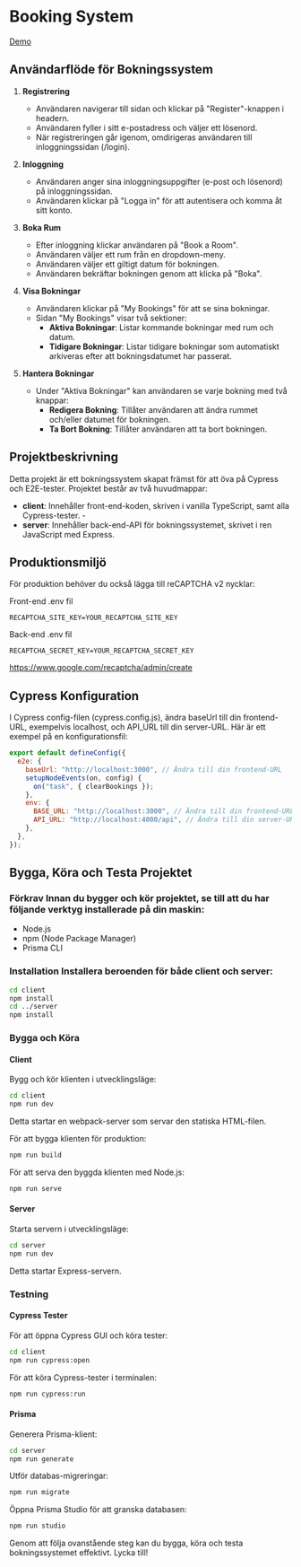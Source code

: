 # Booking System

[Demo](https://booking-system-lovat.vercel.app/)

## Användarflöde för Bokningssystem

1. **Registrering**

   - Användaren navigerar till sidan och klickar på "Register"-knappen i headern.
   - Användaren fyller i sitt e-postadress och väljer ett lösenord.
   - När registreringen går igenom, omdirigeras användaren till inloggningssidan (/login).

2. **Inloggning**

   - Användaren anger sina inloggningsuppgifter (e-post och lösenord) på inloggningssidan.
   - Användaren klickar på "Logga in" för att autentisera och komma åt sitt konto.

3. **Boka Rum**

   - Efter inloggning klickar användaren på "Book a Room".
   - Användaren väljer ett rum från en dropdown-meny.
   - Användaren väljer ett giltigt datum för bokningen.
   - Användaren bekräftar bokningen genom att klicka på "Boka".

4. **Visa Bokningar**

   - Användaren klickar på "My Bookings" för att se sina bokningar.
   - Sidan "My Bookings" visar två sektioner:
     - **Aktiva Bokningar**: Listar kommande bokningar med rum och datum.
     - **Tidigare Bokningar**: Listar tidigare bokningar som automatiskt arkiveras efter att bokningsdatumet har passerat.

5. **Hantera Bokningar**
   - Under "Aktiva Bokningar" kan användaren se varje bokning med två knappar:
     - **Redigera Bokning**: Tillåter användaren att ändra rummet och/eller datumet för bokningen.
     - **Ta Bort Bokning**: Tillåter användaren att ta bort bokningen.

## Projektbeskrivning

Detta projekt är ett bokningssystem skapat främst för att öva på Cypress och E2E-tester. Projektet består av två huvudmappar:

- **client**: Innehåller front-end-koden, skriven i vanilla TypeScript, samt alla Cypress-tester. -
- **server**: Innehåller back-end-API för bokningssystemet, skrivet i ren JavaScript med Express.

## Produktionsmiljö

För produktion behöver du också lägga till reCAPTCHA v2 nycklar:

Front-end .env fil

```env
RECAPTCHA_SITE_KEY=YOUR_RECAPTCHA_SITE_KEY
```

Back-end .env fil

```env
RECAPTCHA_SECRET_KEY=YOUR_RECAPTCHA_SECRET_KEY
```

https://www.google.com/recaptcha/admin/create

## Cypress Konfiguration

I Cypress config-filen (cypress.config.js), ändra baseUrl till din frontend-URL, exempelvis localhost, och API_URL till din server-URL. Här är ett exempel på en konfigurationsfil:

```javascript
export default defineConfig({
  e2e: {
    baseUrl: "http://localhost:3000", // Ändra till din frontend-URL
    setupNodeEvents(on, config) {
      on("task", { clearBookings });
    },
    env: {
      BASE_URL: "http://localhost:3000", // Ändra till din frontend-URL
      API_URL: "http://localhost:4000/api", // Ändra till din server-URL
    },
  },
});
```

## Bygga, Köra och Testa Projektet

### Förkrav Innan du bygger och kör projektet, se till att du har följande verktyg installerade på din maskin:

- Node.js
- npm (Node Package Manager)
- Prisma CLI

### Installation Installera beroenden för både client och server:

```bash
cd client
npm install
cd ../server
npm install
```

### Bygga och Köra

#### Client

Bygg och kör klienten i utvecklingsläge:

```bash
cd client
npm run dev
```

Detta startar en webpack-server som servar den statiska HTML-filen.

För att bygga klienten för produktion:

```bash
npm run build
```

För att serva den byggda klienten med Node.js:

```bash
npm run serve
```

#### Server

Starta servern i utvecklingsläge:

```bash
cd server
npm run dev
```

Detta startar Express-servern.

### Testning

#### Cypress Tester

För att öppna Cypress GUI och köra tester:

```bash
cd client
npm run cypress:open
```

För att köra Cypress-tester i terminalen:

```bash
npm run cypress:run
```

#### Prisma

Generera Prisma-klient:

```bash
cd server
npm run generate
```

Utför databas-migreringar:

```bash
npm run migrate
```

Öppna Prisma Studio för att granska databasen:

```bash
npm run studio
```

Genom att följa ovanstående steg kan du bygga, köra och testa bokningssystemet effektivt. Lycka till!
